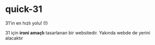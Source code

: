 # quick-31
31'in en hızlı yolu! (!)

31 için  **ironi amaçlı** tasarlanan bir websitedir. Yakında webde de yerini alacaktır
